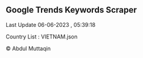 

## Google Trends Keywords Scraper 
 
Last Update 06-06-2023 , 05:39:18

Country List :
VIETNAM.json



© Abdul Muttaqin 
